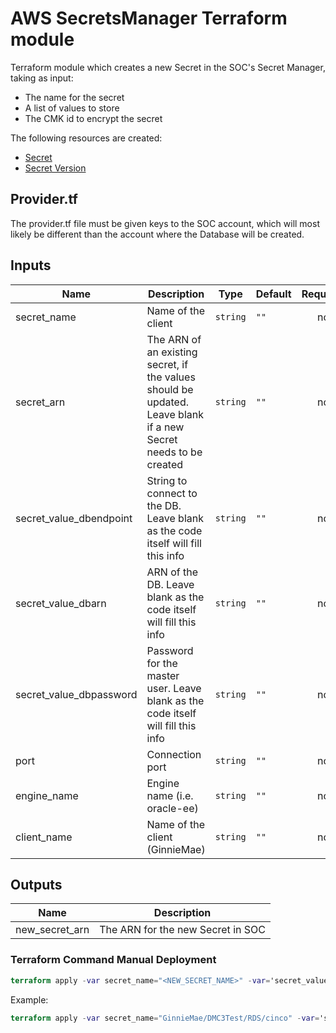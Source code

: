 # AWS SecretsManager Terraform module

Terraform module which creates a new Secret in the SOC's Secret Manager, taking as input:
* The name for the secret
* A list of values to store
* The CMK id to encrypt the secret

The following resources are created:
* [Secret](https://www.terraform.io/docs/providers/aws/r/secretsmanager_secret.html)
* [Secret Version](https://www.terraform.io/docs/providers/aws/r/secretsmanager_secret_version.html)

## Provider.tf

The provider.tf file must be given keys to the SOC account, which will most likely be different than the account where the Database will be created.


## Inputs

| Name | Description | Type | Default | Required |
|------|-------------|------|---------|:--------:|
| secret\_name | Name of the client | `string` | `""` | no |
| secret\_arn | The ARN of an existing secret, if the values should be updated. Leave blank if a new Secret needs to be created | `string` | `""` | no |
| secret\_value\_dbendpoint | String to connect to the DB. Leave blank as the code itself will fill this info | `string` | `""` | no |
| secret\_value\_dbarn | ARN of the DB. Leave blank as the code itself will fill this info | `string` | `""` | no |
| secret\_value\_dbpassword | Password for the master user. Leave blank as the code itself will fill this info | `string` | `""` | no |
| port | Connection port | `string` | `""` | no |
| engine\_name | Engine name (i.e. oracle-ee) | `string` | `""` | no |
| client\_name | Name of the client (GinnieMae) | `string` | `""` | no |

## Outputs

| Name | Description |
|------|-------------|
| new\_secret\_arn | The ARN for the new Secret in SOC |


### Terraform Command Manual Deployment
```terraform
terraform apply -var secret_name="<NEW_SECRET_NAME>" -var='secret_values={"DBEndpoint":"<ENDPOINT>","DBARN":"<ARN>", "Username":"<USERNAME>", "Password":"<PASSWORD>"}'
```

Example:
```terraform
terraform apply -var secret_name="GinnieMae/DMC3Test/RDS/cinco" -var='secret_values={"DBEndpoint":"cinco.crrkqfc6amb8.us-gov-east-1.rds.amazonaws.com","DBARN":"arn:aws-us-gov:rds:us-gov-east-1:861511318332:db:cinco", "Username":"usrcinco", "Password":"abc1234!"}'
```
